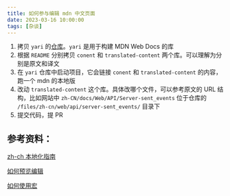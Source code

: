 ```yaml
---
title: 如何参与编辑 mdn 中文页面
date: 2023-03-16 10:00:00
tags: [杂谈]
---
```


1. 拷贝 `yari` 的[仓库](https://github.com/mdn/yari)。`yari` 是用于构建 MDN Web Docs 的库
2. 根据 `README` 分别拷贝 `conent` 和 `translated-content` 两个库。可以理解为分别是原文和译文
3. 在 `yari` 仓库中启动项目，它会链接 `conent` 和 `translated-content` 的内容，跑一个 mdn 的本地版
4. 改动 `translated-content` 这个库。具体改哪个文件，可以参考原文的 URL 结构，比如网站中 `zh-CN/docs/Web/API/Server-sent_events` 位于仓库的 `/files/zh-cn/web/api/server-sent_events/` 目录下
5. 提交代码，提 PR

## 参考资料：

[zh-ch 本地化指南](https://github.com/mdn/translated-content/blob/main/docs/zh-cn/translation-guide.md)

[如何预览编辑](https://github.com/mdn/translated-content#setting-up-to-edit)

[如何使用宏](https://developer.mozilla.org/zh-CN/docs/MDN/Writing_guidelines/Page_structures/Macros)